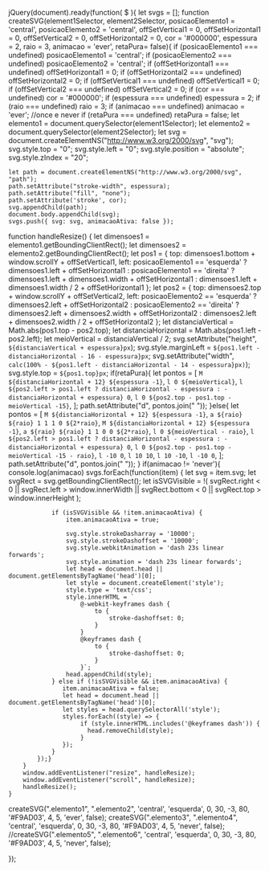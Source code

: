 jQuery(document).ready(function( $ ){
	let svgs = [];
	function createSVG(element1Selector, element2Selector, posicaoElemento1 = 'central', posicaoElemento2 = 'central', offSetVertical1 = 0, offSetHorizontal1 = 0, offSetVertical2 = 0, offSetHorizontal2 = 0, cor = '#000000', espessura = 2, raio = 3, animacao = 'ever', retaPura= false){ 
	 if (posicaoElemento1 === undefined) posicaoElemento1 = 'central';
	 if (posicaoElemento2 === undefined) posicaoElemento2 = 'central';
	 if (offSetHorizontal1 === undefined) offSetHorizontal1 = 0;
	 if (offSetHorizontal2 === undefined) offSetHorizontal2 = 0;
	 if (offSetVertical1 === undefined) offSetVertical1 = 0;
	 if (offSetVertical2 === undefined) offSetVertical2 = 0;
	 if (cor === undefined) cor = '#000000'; 
	 if (espessura === undefined) espessura = 2; 
	 if (raio === undefined) raio = 3; 
	 if (animacao === undefined) animacao = 'ever'; //once e never
	 if (retaPura === undefined) retaPura = false; 
		let elemento1 = document.querySelector(element1Selector);
		let elemento2 = document.querySelector(element2Selector);
   		let svg = document.createElementNS("http://www.w3.org/2000/svg", "svg");
			svg.style.top = "0";
			svg.style.left = "0";
			svg.style.position = "absolute";
    		svg.style.zIndex = "20";
	
    let path = document.createElementNS("http://www.w3.org/2000/svg", "path");
    path.setAttribute("stroke-width", espessura);
    path.setAttribute("fill", "none");
    path.setAttribute('stroke', cor);
   	svg.appendChild(path);
	document.body.appendChild(svg);
	svgs.push({ svg: svg, animacaoAtiva: false });
function handleResize() {
        let dimensoes1 = elemento1.getBoundingClientRect();
        let dimensoes2 = elemento2.getBoundingClientRect();
        let pos1 = {
            top: dimensoes1.bottom + window.scrollY + offSetVertical1,
            left: posicaoElemento1 == 'esquerda' ? dimensoes1.left + offSetHorizontal1 : posicaoElemento1 == 'direita' ? dimensoes1.left + dimensoes1.width + offSetHorizontal1 : dimensoes1.left + dimensoes1.width / 2 + offSetHorizontal1
        };
        let pos2 = {
            top: dimensoes2.top + window.scrollY + offSetVertical2,
            left: posicaoElemento2 == 'esquerda' ? dimensoes2.left + offSetHorizontal2 : posicaoElemento2 == 'direita' ? dimensoes2.left + dimensoes2.width + offSetHorizontal2 : dimensoes2.left + dimensoes2.width / 2 + offSetHorizontal2
        };
			let distanciaVertical = Math.abs(pos1.top - pos2.top);
			let distanciaHorizontal = Math.abs(pos1.left - pos2.left);
			let meioVertical = distanciaVertical / 2;
				svg.setAttribute("height", `${distanciaVertical + espessura}px`);
				svg.style.marginLeft = `${pos1.left - distanciaHorizontal - 16 - espessura}px`;
				svg.setAttribute("width", `calc(100% - ${pos1.left - distanciaHorizontal - 14 - espessura}px)`);
				svg.style.top = `${pos1.top}px`;
		if(retaPura){
			 let pontos = [
            `M ${distanciaHorizontal + 12} ${espessura -1}`,
            `l 0 ${meioVertical}`,
            `l ${pos2.left > pos1.left ? distanciaHorizontal - espessura : -distanciaHorizontal + espessura} 0`,
            `l 0 ${pos2.top - pos1.top - meioVertical -15}`,
        ];
			 path.setAttribute("d", pontos.join(" "));
		}else{
        let pontos = [
            `M ${distanciaHorizontal + 12} ${espessura -1}`,
            `a ${raio} ${raio} 1 1 1 0 ${2*raio}`,
            `M ${distanciaHorizontal + 12} ${espessura -1}`,
            `a ${raio} ${raio} 1 1 0 0 ${2*raio}`,
            `l 0 ${meioVertical - raio}`,
            `l ${pos2.left > pos1.left ? distanciaHorizontal - espessura : -distanciaHorizontal + espessura} 0`,
            `l 0 ${pos2.top - pos1.top - meioVertical -15 - raio}`,
            `l -10 0`,
            `l 10 10`,
            `l 10 -10`,
            `l -10 0`,
        ];
        path.setAttribute("d", pontos.join(" "));
   		}
	if(animacao != 'never'){
		console.log(animacao)
	 svgs.forEach(function(item) {
                let svg = item.svg;
                let svgRect = svg.getBoundingClientRect();
				let isSVGVisible = !(
					svgRect.right < 0 ||
					svgRect.left > window.innerWidth ||
					svgRect.bottom < 0 ||
					svgRect.top > window.innerHeight
				);
                
                if (isSVGVisible && !item.animacaoAtiva) {
                    item.animacaoAtiva = true;
					
                    svg.style.strokeDasharray = '10000';
					svg.style.strokeDashoffset = '10000';
					svg.style.webkitAnimation = 'dash 23s linear forwards';
					svg.style.animation = 'dash 23s linear forwards';
                    let head = document.head || document.getElementsByTagName('head')[0];
                    let style = document.createElement('style');
                    style.type = 'text/css';
                    style.innerHTML = `
                        @-webkit-keyframes dash {
                            to {
                                stroke-dashoffset: 0;
                            }
                        }
                        @keyframes dash {
                            to {
                                stroke-dashoffset: 0;
                            }
                        }`;
                    head.appendChild(style);
                } else if (!isSVGVisible && item.animacaoAtiva) {
                   item.animacaoAtiva = false;
                   let head = document.head || document.getElementsByTagName('head')[0];
      			   let styles = head.querySelectorAll('style');
      			   styles.forEach((style) => {
						if (style.innerHTML.includes('@keyframes dash')) {
						  head.removeChild(style);
						}
     			   });
                }
            });}
        }
        window.addEventListener("resize", handleResize);
        window.addEventListener("scroll", handleResize);
        handleResize();
    }
    
createSVG(".elemento1", ".elemento2",  'central', 'esquerda', 0, 30, -3, 80, '#F9AD03', 4, 5, 'ever', false);
createSVG(".elemento3", ".elemento4", 'central', 'esquerda', 0, 30, -3, 80, '#F9AD03', 4, 5, 'never', false);
//createSVG(".elemento5", ".elemento6", 'central', 'esquerda', 0, 30, -3, 80, '#F9AD03', 4, 5, 'never', false);

});
